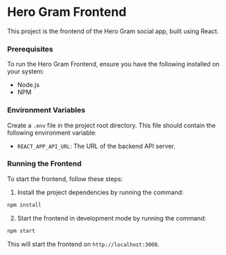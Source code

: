 # Hero Gram Frontend

This project is the frontend of the Hero Gram social app, built using React.

### Prerequisites

To run the Hero Gram Frontend, ensure you have the following installed on your system:

* Node.js 
* NPM 

### Environment Variables

Create a `.env` file in the project root directory. This file should contain the following environment variable:

* `REACT_APP_API_URL`: The URL of the backend API server.

### Running the Frontend

To start the frontend, follow these steps:

1. Install the project dependencies by running the command:
```bash
npm install
```
2. Start the frontend in development mode by running the command:
```bash
npm start
```


This will start the frontend on `http://localhost:3000`.